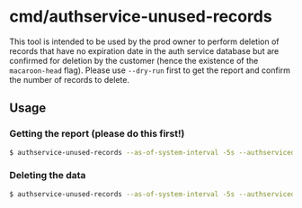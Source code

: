 cmd/authservice-unused-records
==============================

This tool is intended to be used by the prod owner to perform deletion of
records that have no expiration date in the auth service database but are
confirmed for deletion by the customer (hence the existence of the
`macaroon-head` flag). Please use `--dry-run` first to get the report and
confirm the number of records to delete.

## Usage

### Getting the report (please do this first!)

```sh
$ authservice-unused-records --as-of-system-interval -5s --authservicedb 'postgres://...' --dry-run --macaroon-head 68747470733a2f2f7777772e796f75747562652e636f6d2f77617463683f763d6451773477395767586351 --select-size 10000
```

### Deleting the data

```sh
$ authservice-unused-records --as-of-system-interval -5s --authservicedb 'postgres://...' --delete-size 1000 --macaroon-head 68747470733a2f2f7777772e796f75747562652e636f6d2f77617463683f763d6451773477395767586351 --select-size 10000
```
